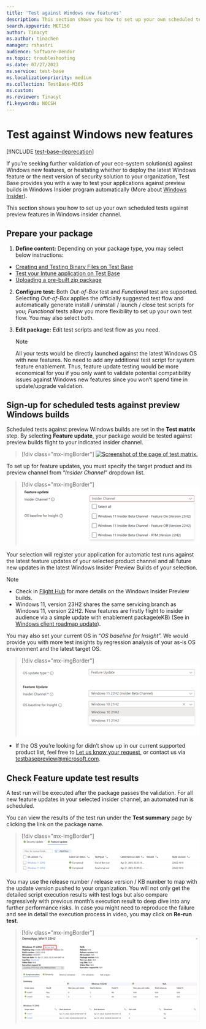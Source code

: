 ```yaml
---
title: 'Test against Windows new features'
description: This section shows you how to set up your own scheduled tests against preview features in Windows insider channel
search.appverid: MET150
author: Tinacyt
ms.author: tinachen
manager: rshastri
audience: Software-Vendor
ms.topic: troubleshooting
ms.date: 07/27/2023
ms.service: test-base
ms.localizationpriority: medium
ms.collection: TestBase-M365
ms.custom:
ms.reviewer: Tinacyt
f1.keywords: NOCSH
---
```


# Test against Windows new features

[!INCLUDE [test-base-deprecation](./includes/test-base-deprecation.md)]

If you’re seeking further validation of your eco-system solution(s) against Windows new features, or hesitating whether to deploy the latest Windows feature or the next version of security solution to your organization, Test Base provides you with a way to test your applications against preview builds in Windows Insider program automatically (More about [Windows Insider](https://www.microsoft.com/windowsinsider/about-windows-insider-program)).

This section shows you how to set up your own scheduled tests against preview features in Windows insider channel.

## Prepare your package

1.  **Define content:** Depending on your package type, you may select below instructions:
-   [Creating and Testing Binary Files on Test Base](testapplication.md)
-   [Test your Intune application on Test Base](testintuneapplication.md)
-   [Uploading a pre-built zip package](uploadapplication.md)
2.  **Configure test:** Both *Out-of-Box* test and *Functional* test are supported. Selecting *Out-of-Box* applies the officially suggested test flow and automatically generate install / uninstall / launch / close test scripts for you; *Functional* tests allow you more flexibility to set up your own test flow. You may also select both.

3.  **Edit package:** Edit test scripts and test flow as you need.
    > [!Note] 
    > All your tests would be directly launched against the latest Windows OS with new features. No need to add any additional test script for system feature enablement. Thus, feature update testing would be more economical for you if you only want to validate potential compatibility issues against Windows new features since you won’t spend time in update/upgrade validation.

## Sign-up for scheduled tests against preview Windows builds

Scheduled tests against preview Windows builds are set in the **Test matrix** step. By selecting **Feature update**, your package would be tested against preview builds flight to your indicated insider channel.

> [!div class="mx-imgBorder"]
> [![Screenshot of the page of test matrix.](Media/test-against-windows-new-features-1.png)](Media/test-against-windows-new-features-1.png#lightbox)

To set up for feature updates, you must specify the target product and its preview channel from “*Insider Channel*” dropdown list.

> [!div class="mx-imgBorder"]
> [![Screenshot of feature updates.](Media/test-against-windows-new-features-2.png)](Media/test-against-windows-new-features-2.png#lightbox)

Your selection will register your application for automatic test runs against the latest feature updates of your selected product channel and all future new updates in the latest Windows Insider Preview Builds of your selection.

> [!Note]
> - Check in [Flight Hub](/windows-insider/flight-hub/) for more details on the Windows Insider Preview builds.
> - Windows 11, version 23H2 shares the same servicing branch as Windows 11, version 22H2. New features are firstly flight to insider audience via a simple update with enablement package(eKB) (See in [Windows client roadmap update](https://techcommunity.microsoft.com/t5/windows-it-pro-blog/windows-client-roadmap-update-july-2023/ba-p/3871736)). 

You may also set your current OS in “*OS baseline for Insight*”. We would provide you with more test insights by regression analysis of your as-is OS environment and the latest target OS.

> [!div class="mx-imgBorder"]
> [![Screenshot of select the OS baseline for insight.](Media/test-against-windows-new-features-3.png)](Media/test-against-windows-new-features-3.png#lightbox)

-   If the OS you’re looking for didn’t show up in our current supported product list, feel free to [Let us know your request](https://forms.office.com/r/ZeGihXBXHk), or contact us via [testbasepreview@microsoft.com](mailto:testbasepreview@microsoft.com).

## Check Feature update test results

A test run will be executed after the package passes the validation. For all new feature updates in your selected insider channel, an automated run is scheduled.

You can view the results of the test run under the **Test summary** page by clicking the link on the package name.

> [!div class="mx-imgBorder"]
> [![Screenshot of the test summary page.](Media/test-against-windows-new-features-4.png)](Media/test-against-windows-new-features-4.png#lightbox)

You may use the release number / release version / KB number to map with the update version pushed to your organization. You will not only get the detailed script execution results with test logs but also compare regressively with previous month’s execution result to deep dive into any further performance risks. In case you might need to reproduce the failure and see in detail the execution process in video, you may click on **Re-run test**.

> [!div class="mx-imgBorder"]
> [![Screenshot of the test detail page](Media/test-against-windows-new-features-5.png)](Media/test-against-windows-new-features-5.png#lightbox)

